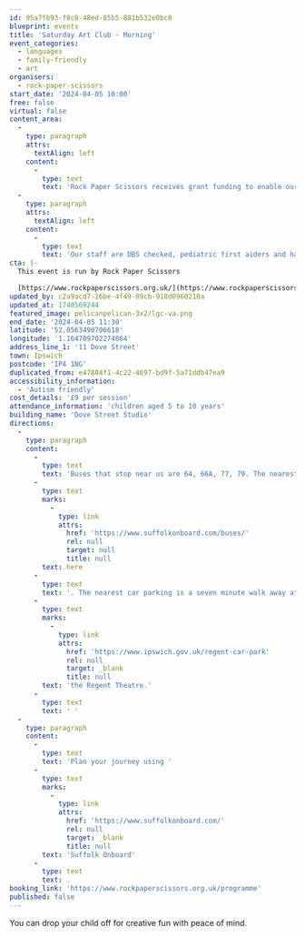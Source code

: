 ```yaml
---
id: 95a7fb93-f0c8-48ed-85b5-881b532e0bc0
blueprint: events
title: 'Saturday Art Club - Morning'
event_categories:
  - languages
  - family-friendly
  - art
organisers:
  - rock-paper-scissors
start_date: '2024-04-05 10:00'
free: false
virtual: false
content_area:
  -
    type: paragraph
    attrs:
      textAlign: left
    content:
      -
        type: text
        text: 'Rock Paper Scissors receives grant funding to enable our workshops to run successfully and safely, ensuring we can continue to offer these amazing experiences at the lowest cost possible.'
  -
    type: paragraph
    attrs:
      textAlign: left
    content:
      -
        type: text
        text: 'Our staff are DBS checked, pediatric first aiders and have safeguarding training.'
cta: |-
  This event is run by Rock Paper Scissors

  [https://www.rockpaperscissors.org.uk/](https://www.rockpaperscissors.org.uk/)
updated_by: c2a9acd7-26be-4f49-89cb-918d0960210a
updated_at: 1740569244
featured_image: pelicanpelican-3x2/lgc-va.png
end_date: '2024-04-05 11:30'
latitude: '52.0563490706618'
longitude: '1.164709702274864'
address_line_1: '11 Dove Street'
town: Ipswich
postcode: 'IP4 1NG'
duplicated_from: e47804f1-4c22-4697-bd9f-5a71ddb47ea9
accessibility_information:
  - 'Autism friendly'
cost_details: '£9 per session'
attendance_information: 'children aged 5 to 10 years'
building_name: 'Dove Street Studio'
directions:
  -
    type: paragraph
    content:
      -
        type: text
        text: 'Buses that stop near us are 64, 66A, 77, 79. The nearest bus stop is one minute walk away, see the latest bus timetables '
      -
        type: text
        marks:
          -
            type: link
            attrs:
              href: 'https://www.suffolkonboard.com/buses/'
              rel: null
              target: null
              title: null
        text: here
      -
        type: text
        text: '. The nearest car parking is a seven minute walk away at '
      -
        type: text
        marks:
          -
            type: link
            attrs:
              href: 'https://www.ipswich.gov.uk/regent-car-park'
              rel: null
              target: _blank
              title: null
        text: 'the Regent Theatre.'
      -
        type: text
        text: ' '
  -
    type: paragraph
    content:
      -
        type: text
        text: 'Plan your journey using '
      -
        type: text
        marks:
          -
            type: link
            attrs:
              href: 'https://www.suffolkonboard.com/'
              rel: null
              target: _blank
              title: null
        text: 'Suffolk Onboard'
      -
        type: text
        text: .
booking_link: 'https://www.rockpaperscissors.org.uk/programme'
published: false
---
```

You can drop your child off for creative fun with peace of mind.